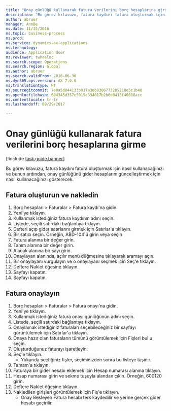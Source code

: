 ```yaml
--- 
title: "Onay günlüğü kullanarak fatura verilerini borç hesaplarına girme"
description: "Bu görev kılavuzu, fatura kaydını fatura oluşturmak için nasıl kullanacağınızı ve bunun ardından, onay günlüğünü gider hesaplarını güncelleştirmek için nasıl kullanacağınızı gösterecek."
author: abruer
manager: AnnBe
ms.date: 11/15/2016
ms.topic: business-process
ms.prod: 
ms.service: dynamics-ax-applications
ms.technology: 
audience: Application User
ms.reviewer: twheeloc
ms.search.scope: Operations
ms.search.region: Global
ms.author: abruer
ms.search.validFrom: 2016-06-30
ms.dyn365.ops.version: AX 7.0.0
ms.translationtype: HT
ms.sourcegitcommit: 7e0a5d044133b917a3eb9386773205218e5c1b40
ms.openlocfilehash: 604345d357e5019e334017b2b6d0413f40818acc
ms.contentlocale: tr-tr
ms.lasthandoff: 09/29/2017

---
```

# <a name="key-invoice-data-into-accounts-payable-using-an-approval-journal"></a>Onay günlüğü kullanarak fatura verilerini borç hesaplarına girme

[!include [task guide banner](../../includes/task-guide-banner.md)]

Bu görev kılavuzu, fatura kaydını fatura oluşturmak için nasıl kullanacağınızı ve bunun ardından, onay günlüğünü gider hesaplarını güncelleştirmek için nasıl kullanacağınızı gösterecek.


## <a name="create-and-post-and-invoice"></a>Fatura oluşturun ve nakledin
1. Borç hesapları > Faturalar > Fatura kaydı'na gidin.
2. Yeni'ye tıklayın.
3. Kullanmak istediğiniz fatura kaydının adını seçin.
4. Listede, seçili satırdaki bağlantıya tıklayın.
5. Defteri açıp gider satırlarını girmek için Satırlar'a tıklayın.
6. Bir satıcı seçin. Örneğin, ABD-104'ü girin veya seçin
7. Fatura alanına bir değer girin.
8. Tanım alanına bir değer girin.
9. Alacak alanına bir sayı girin.
10. Onaylayan alanında, açılır menü düğmesine tıklayarak aramayı açın.
11. Bir onaylayanı vurgulayın ve o onaylayanı seçmek için Seç'e tıklayın.
12. Deftere Naklet öğesine tıklayın.
13. Sayfayı kapatın.
14. Sayfayı kapatın.

## <a name="approve-an-invoice"></a>Fatura onaylayın
1. Borç hesapları > Faturalar > Fatura onayı'na gidin.
2. Yeni'ye tıklayın.
3. Kullanmak istediğiniz fatura onayı günlüğünün adını seçin.
4. Listede, seçili satırdaki bağlantıya tıklayın.
5. Onaylamak istediğiniz faturaları seçebileceğiniz bir sayfayı görüntülemek için Satırlar'a tıklayın.
6. Onaya hazır olan faturaların tümünü görüntülemek için Fişleri bul'u seçin.
7. Oluşturduğunuz faturayı işaretleyin.
8. Seç'e tıklayın.
    * Yukarıda seçtiğiniz fişler, seçiminizden sonra bu listeye taşınır.  
9. Tamam'a tıklayın.
10. Faturaya bir gider hesabı eklemek için Hesap numarası alanına tıklayın.
11. Hesap numarası girin ve sekme tuşuyla alandan çıkın. Örneğin, 600120 girin.
12. Deftere Naklet öğesine tıklayın.
13. Nakledilen girişleri görüntülemek için Fiş'e tıklayın.
    * Onay Bekleyen Fatura hesabı ters kaydedilir ve yerine gerçek gider hesabı geçirilir.  


